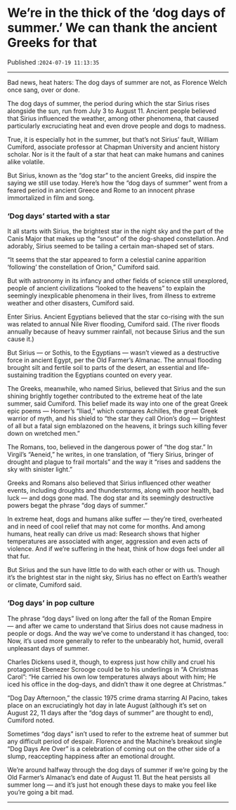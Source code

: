 # We’re in the thick of the ‘dog days of summer.’ We can thank the ancient Greeks for that

Published :`2024-07-19 11:13:35`

---

Bad news, heat haters: The dog days of summer are not, as Florence Welch once sang, over or done.

The dog days of summer, the period during which the star Sirius rises alongside the sun, run from July 3 to August 11. Ancient people believed that Sirius influenced the weather, among other phenomena, that caused particularly excruciating heat and even drove people and dogs to madness.

True, it is especially hot in the summer, but that’s not Sirius’ fault, William Cumiford, associate professor at Chapman University and ancient history scholar. Nor is it the fault of a star that heat can make humans and canines alike volatile.

But Sirius, known as the “dog star” to the ancient Greeks, did inspire the saying we still use today. Here’s how the “dog days of summer” went from a feared period in ancient Greece and Rome to an innocent phrase immortalized in film and song.

### ‘Dog days’ started with a star

It all starts with Sirius, the brightest star in the night sky and the part of the Canis Major that makes up the “snout” of the dog-shaped constellation. And adorably, Sirius seemed to be tailing a certain man-shaped set of stars.

“It seems that the star appeared to form a celestial canine apparition ‘following’ the constellation of Orion,” Cumiford said.

But with astronomy in its infancy and other fields of science still unexplored, people of ancient civilizations “looked to the heavens” to explain the seemingly inexplicable phenomena in their lives, from illness to extreme weather and other disasters, Cumiford said.

Enter Sirius. Ancient Egyptians believed that the star co-rising with the sun was related to annual Nile River flooding, Cumiford said. (The river floods annually because of heavy summer rainfall, not because Sirius and the sun cause it.)

But Sirius — or Sothis, to the Egyptians — wasn’t viewed as a destructive force in ancient Egypt, per the Old Farmer’s Almanac. The annual flooding brought silt and fertile soil to parts of the desert, an essential and life-sustaining tradition the Egyptians counted on every year.

The Greeks, meanwhile, who named Sirius, believed that Sirius and the sun shining brightly together contributed to the extreme heat of the late summer, said Cumiford. This belief made its way into one of the great Greek epic poems — Homer’s “Iliad,” which compares Achilles, the great Greek warrior of myth, and his shield to “the star they call Orion’s dog — brightest of all but a fatal sign emblazoned on the heavens, it brings such killing fever down on wretched men.”

The Romans, too, believed in the dangerous power of “the dog star.” In Virgil’s “Aeneid,” he writes, in one translation, of “fiery Sirius, bringer of drought and plague to frail mortals” and the way it “rises and saddens the sky with sinister light.”

Greeks and Romans also believed that Sirius influenced other weather events, including droughts and thunderstorms, along with poor health, bad luck — and dogs gone mad. The dog star and its seemingly destructive powers begat the phrase “dog days of summer.”

In extreme heat, dogs and humans alike suffer — they’re tired, overheated and in need of cool relief that may not come for months. And among humans, heat really can drive us mad: Research shows that higher temperatures are associated with anger, aggression and even acts of violence. And if we’re suffering in the heat, think of how dogs feel under all that fur.

But Sirius and the sun have little to do with each other or with us. Though it’s the brightest star in the night sky, Sirius has no effect on Earth’s weather or climate, Cumiford said.

### ‘Dog days’ in pop culture

The phrase “dog days” lived on long after the fall of the Roman Empire — and after we came to understand that Sirius does not cause madness in people or dogs. And the way we’ve come to understand it has changed, too: Now, it’s used more generally to refer to the unbearably hot, humid, overall unpleasant days of summer.

Charles Dickens used it, though, to express just how chilly and cruel his protagonist Ebenezer Scrooge could be to his underlings in “A Christmas Carol”: “He carried his own low temperatures always about with him; He iced his office in the dog-days, and didn’t thaw it one degree at Christmas.”

“Dog Day Afternoon,” the classic 1975 crime drama starring Al Pacino, takes place on an excruciatingly hot day in late August (although it’s set on August 22, 11 days after the “dog days of summer” are thought to end), Cumiford noted.

Sometimes “dog days” isn’t used to refer to the extreme heat of summer but any difficult period of despair. Florence and the Machine’s breakout single “Dog Days Are Over” is a celebration of coming out on the other side of a slump, reaccepting happiness after an emotional drought.

We’re around halfway through the dog days of summer if we’re going by the Old Farmer’s Almanac’s end date of August 11. But the heat persists all summer long — and it’s just hot enough these days to make you feel like you’re going a bit mad.

---

